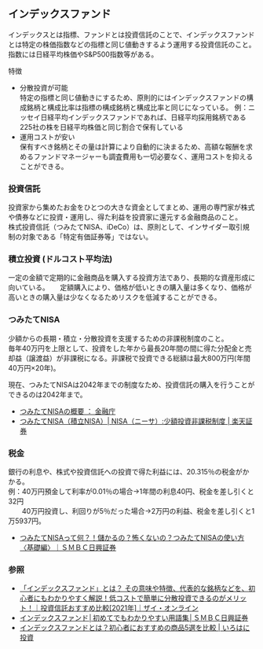 ## インデックスファンド
インデックスとは指標、ファンドとは投資信託のことで、インデックスファンドとは特定の株価指数などの指標と同じ値動きするよう運用する投資信託のこと。  
指数には日経平均株価やS&P500指数等がある。

特徴
- 分散投資が可能  
特定の指標と同じ値動きにするため、原則的にはインデックスファンドの構成銘柄と構成比率は指標の構成銘柄と構成比率と同じになっている。
例：ニッセイ日経平均インデックスファンドであれば、日経平均採用銘柄である225社の株を日経平均株価と同じ割合で保有している
- 運用コストが安い  
保有すべき銘柄とその量は計算により自動的に決まるため、高額な報酬を求めるファンドマネージャーも調査費用も一切必要なく、運用コストを抑えることができる。

### 投資信託
投資家から集めたお金をひとつの大きな資金としてまとめ、運用の専門家が株式や債券などに投資・運用し、得た利益を投資家に還元する金融商品のこと。  
株式投資信託（つみたてNISA、iDeCo）は、原則として、インサイダー取引規制の対象である「特定有価証券等」ではない。

### 積立投資 (ドルコスト平均法)
一定の金額で定期的に金融商品を購入する投資方法であり、長期的な資産形成に向いている。 　
定額購入により、価格が低いときの購入量は多くなり、価格が高いときの購入量は少なくなるためリスクを低減することができる。

### つみたてNISA
少額からの長期・積立・分散投資を支援するための非課税制度のこと。  
毎年40万円を上限として、投資をした年から最長20年間の間に得た分配金と売却益（譲渡益）が非課税になる。非課税で投資できる総額は最大800万円(年間40万円×20年)。  

現在、つみたてNISAは2042年までの制度なため、投資信託の購入を行うことができるのは2042年まで。  

- [つみたてNISAの概要 ： 金融庁](https://www.fsa.go.jp/policy/nisa2/about/tsumitate/overview/index.html)
- [つみたてNISA（積立NISA）\| NISA（ニーサ）:少額投資非課税制度 \| 楽天証券](https://www.rakuten-sec.co.jp/nisa/tsumitate/)

### 税金
銀行の利息や、株式や投資信託への投資で得た利益には、20.315％の税金がかかる。  
例：40万円預金して利率が0.01％の場合→1年間の利息40円、税金を差し引くと32円  
　　40万円投資し、利回りが5％だった場合→2万円の利益、税金を差し引くと1万5937円。

- [つみたてNISAって何？！儲かるの？怖くないの？つみたてNISAの使い方〈基礎編〉｜ＳＭＢＣ日興証券](https://www.smbcnikko.co.jp/products/inv/toshin_lab/column/014.html)

### 参照
- [「インデックスファンド」とは？ その意味や特徴、代表的な銘柄などを、初心者にもわかりやすく解説！低コストで簡単に分散投資できるのがメリット！｜投資信託おすすめ比較\[2021年\]｜ザイ・オンライン](https://diamond.jp/articles/-/140717)
- [インデックスファンド│初めてでもわかりやすい用語集│ＳＭＢＣ日興証券](https://www.smbcnikko.co.jp/terms/japan/i/J0422.html)
- [インデックスファンドとは？初心者におすすめの商品5選を比較 \| いろはに投資](https://www.bridge-salon.jp/toushi/index-fund/)